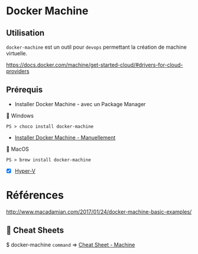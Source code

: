 # Docker Machine

## Utilisation

`docker-machine` est un outil pour `devops` permettant la création de machine virtuelle.

https://docs.docker.com/machine/get-started-cloud/#drivers-for-cloud-providers


## Prérequis

* Installer Docker Machine - avec un Package Manager

:pushpin: Windows

```
PS > choco install docker-machine
```


* [Installer Docker Machine - Manuellement](https://docs.docker.com/v17.09/machine/install-machine/)   

:pushpin: MacOS

```
PS > brew install docker-machine
```

- [x] [Hyper-V](Hyper-Vmd)


# Références 

http://www.macadamian.com/2017/01/24/docker-machine-basic-examples/

## :whale: Cheat Sheets

$ docker-machine `command` => [Cheat Sheet - Machine](http://files.zeroturnaround.com/pdf/zt_docker_cheat_sheet.pdf)


